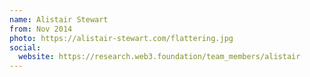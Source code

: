 ```yaml
---
name: Alistair Stewart
from: Nov 2014
photo: https://alistair-stewart.com/flattering.jpg
social:
  website: https://research.web3.foundation/team_members/alistair
---
```

